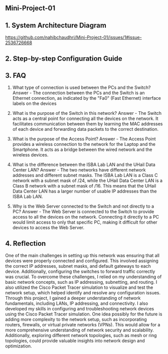 ## Mini-Project-01

## 1. System Architecture Diagram
https://github.com/nahibchaudhri/Mini-Project-01/issues/1#issue-2536726668 
## 2. Step-by-step Configuration Guide

## 3. FAQ

1. What type of connection is used between the PCs and the Switch?
Answer - The connection between the PCs and the Switch is an Ethernet connection, as indicated by the "Fa0" (Fast Ethernet) interface labels on the devices

2. What is the purpose of the Switch in this network?
Answer - The Switch acts as a central point for connecting all the devices on the network. It facilitates communication between them by learning the MAC addresses of each device and forwarding data packets to the correct destination.

3. What is the purpose of the Access Point? 
Answer - The Access Point provides a wireless connection to the network for the Laptop and the Smartphone. It acts as a bridge between the wired network and the wireless devices.

4. What is the difference between the ISBA Lab LAN and the UHail Data Center LAN? 
Answer - The two networks have different network addresses and different subnet masks. The ISBA Lab LAN is a Class C network with a subnet mask of /24, while the UHail Data Center  LAN is a Class B network with a subnet mask of /16. This means that the UHail Data Center  LAN has a larger number of usable IP addresses than the ISBA Lab LAN. 

5. Why is the Web Server connected to the Switch and not directly to a PC? 
Answer - The Web Server is connected to the Switch to provide access to all the devices on the network. Connecting it directly to a PC would limit access to only that specific PC,  making it difficult for other devices to access the Web Server.





## 4. Reflection 

One of the main challenges in setting up this network was ensuring that all devices  were properly connected and configured. This involved assigning the correct IP  addresses, subnet masks, and default gateways to each device. Additionally,  configuring the switches to forward traffic correctly was crucial. 
To overcome these challenges, I relied on my understanding of basic network  concepts, such as IP addressing, subnetting, and routing. I also utilized the Cisco 
Packet Tracer simulation to visualize and test the network setup, which helped  identify and resolve any configuration issues. 
Through this project, I gained a deeper understanding of network fundamentals,  including LANs, IP addressing, and connectivity. I also developed my skills in  configuring and troubleshooting network devices using the Cisco Packet Tracer  simulation. 
One idea possibly for the future is adding more complexity to the network setup, such as  incorporating routers, firewalls, or virtual private networks (VPNs). This would allow  for a more comprehensive understanding of network security and scalability. 
Additionally, exploring different network topologies, such as mesh or ring topologies,  could provide valuable insights into network design and optimization.


